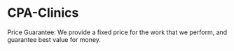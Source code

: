 # CPA-Clinics
Price Guarantee: We provide a fixed price for the work that we perform, and guarantee best value for money. 

